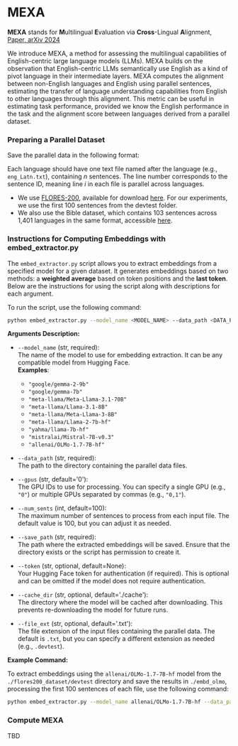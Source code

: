 # MEXA
__MEXA__ stands for **M**ultilingual **E**valuation via **Cross**-Lingual **A**lignment, [Paper, arXiv 2024](https://arxiv.org/abs/24xx.xxxxx)

We introduce MEXA, a method for assessing the multilingual capabilities of English-centric large language models (LLMs). MEXA builds on the observation that English-centric LLMs semantically use English as a kind of pivot language in their intermediate layers. MEXA computes the alignment between non-English languages and English using parallel sentences, estimating the transfer of language understanding capabilities from English to other languages through this alignment. This metric can be useful in estimating task performance, provided we know the English performance in the task and the alignment score between languages derived from a parallel dataset.



### Preparing a Parallel Dataset

Save the parallel data in the following format:

Each language should have one text file named after the language (e.g., `eng_Latn.txt`), containing $n$ sentences. The line number corresponds to the sentence ID, meaning line $i$ in each file is parallel across languages.

- We use [FLORES-200](https://github.com/facebookresearch/flores/blob/main/flores200/README.md), available for download [here](https://tinyurl.com/flores200dataset). For our experiments, we use the first 100 sentences from the devtest folder.
- We also use the Bible dataset, which contains 103 sentences across 1,401 languages in the same format, accessible [here](https://huggingface.co/datasets/cis-lmu/sPBC).

### Instructions for Computing Embeddings with embed_extractor.py

The `embed_extractor.py` script allows you to extract embeddings from a specified model for a given dataset. 
It generates embeddings based on two methods: a __weighted average__ based on token positions and the __last token__.
Below are the instructions for using the script along with descriptions for each argument.

To run the script, use the following command:

```bash
python embed_extractor.py --model_name <MODEL_NAME> --data_path <DATA_PATH> --gpus <GPU_IDS> --num_sents <NUM_SENTENCES> --save_path <SAVE_PATH> --cache_dir <CACHE_DIR> --file_ext <FILE_EXTENSION> --token <HUGGING_FACE_TOKEN>
```

__Arguments Description:__

- `--model_name` (str, required):  
  The name of the model to use for embedding extraction. It can be any compatible model from Hugging Face.  
  **Examples**:
  - `"google/gemma-2-9b"`
  - `"google/gemma-7b"`
  - `"meta-llama/Meta-Llama-3.1-70B"`
  - `"meta-llama/Llama-3.1-8B"`
  - `"meta-llama/Meta-Llama-3-8B"`
  - `"meta-llama/Llama-2-7b-hf"`
  - `"yahma/llama-7b-hf"` 
  - `"mistralai/Mistral-7B-v0.3"`
  - `"allenai/OLMo-1.7-7B-hf"`


- `--data_path` (str, required):  
  The path to the directory containing the parallel data files.

- `--gpus` (str, default='0'):  
  The GPU IDs to use for processing. You can specify a single GPU (e.g., `"0"`) or multiple GPUs separated by commas (e.g., `"0,1"`).

- `--num_sents` (int, default=100):  
  The maximum number of sentences to process from each input file. The default value is 100, but you can adjust it as needed.

- `--save_path` (str, required):  
  The path where the extracted embeddings will be saved. Ensure that the directory exists or the script has permission to create it.

- `--token` (str, optional, default=None):  
  Your Hugging Face token for authentication (if required). This is optional and can be omitted if the model does not require authentication.

- `--cache_dir` (str, optional, default='./cache'):  
  The directory where the model will be cached after downloading. This prevents re-downloading the model for future runs.

- `--file_ext` (str, optional, default='.txt'):  
  The file extension of the input files containing the parallel data. The default is `.txt`, but you can specify a different extension as needed (e.g., `.devtest`).

__Example Command:__

To extract embeddings using the `allenai/OLMo-1.7-7B-hf` model from the `./flores200_dataset/devtest` directory and save the results in `./embd_olmo`, processing the first 100 sentences of each file, use the following command:

```bash
python embed_extractor.py --model_name allenai/OLMo-1.7-7B-hf --data_path ./flores200_dataset/devtest --gpus '0' --num_sents 100 --save_path ./embd_olmo/ --cache_dir ./cache/ --file_ext .devtest
```


### Compute MEXA

TBD
